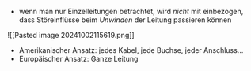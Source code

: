 - wenn man nur Einzelleitungen betrachtet, wird _nicht_ mit einbezogen, dass Störeinflüsse beim _Unwinden_ der Leitung passieren können

![[Pasted image 20241002115619.png]]

- Amerikanischer Ansatz: jedes Kabel, jede Buchse, jeder Anschluss...
- Europäischer Ansatz: Ganze Leitung